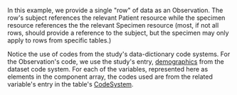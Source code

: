 In this example, we provide a single "row" of data as an Observation. The row's subject references the relevant Patient resource while the specimen resource references the the relevant Specimen resource (most, if not all rows, should provide a reference to the subject, but the specimen may only apply to rows from specific tables.) 

Notice the use of codes from the study's data-dictionary code systems. For the Observation's code, we use the study's entry, [demographics](CodeSystem-example-study-dd-dataset-codesystem-1.html) from the dataset code system. For each of the variables, represented here as elements in the component array, the codes used are from the related variable's entry in the table's [CodeSystem](CodeSystem-example-study-dd-datatable-codesystem-1.html). 
